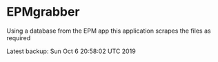 # EPMgrabber
Using a database from the EPM app this application scrapes the files as required


Latest backup: Sun Oct 6 20:58:02 UTC 2019
